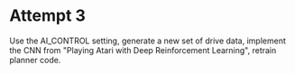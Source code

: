# Attempt 3
Use the AI_CONTROL setting, generate a new set of drive data, implement the CNN from "Playing Atari with Deep Reinforcement Learning", retrain planner code.